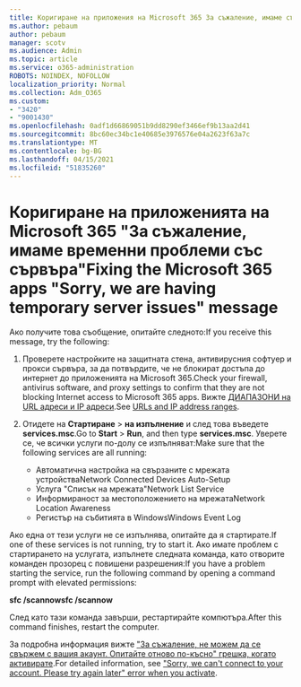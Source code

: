 ```yaml
---
title: Коригиране на приложения на Microsoft 365 За съжаление, имаме съобщение за временни проблеми със сървъра
ms.author: pebaum
author: pebaum
manager: scotv
ms.audience: Admin
ms.topic: article
ms.service: o365-administration
ROBOTS: NOINDEX, NOFOLLOW
localization_priority: Normal
ms.collection: Adm_O365
ms.custom:
- "3420"
- "9001430"
ms.openlocfilehash: 0adf1d66869051b9dd8290ef3466ef9b13aa2d41
ms.sourcegitcommit: 8bc60ec34bc1e40685e3976576e04a2623f63a7c
ms.translationtype: MT
ms.contentlocale: bg-BG
ms.lasthandoff: 04/15/2021
ms.locfileid: "51835260"
---
```

# <a name="fixing-the-microsoft-365-apps-sorry-we-are-having-temporary-server-issues-message"></a><span data-ttu-id="9f629-102">Коригиране на приложенията на Microsoft 365 "За съжаление, имаме временни проблеми със сървъра"</span><span class="sxs-lookup"><span data-stu-id="9f629-102">Fixing the Microsoft 365 apps "Sorry, we are having temporary server issues" message</span></span>

<span data-ttu-id="9f629-103">Ако получите това съобщение, опитайте следното:</span><span class="sxs-lookup"><span data-stu-id="9f629-103">If you receive this message, try the following:</span></span>

1. <span data-ttu-id="9f629-104">Проверете настройките на защитната стена, антивирусния софтуер и прокси сървъра, за да потвърдите, че не блокират достъпа до интернет до приложенията на Microsoft 365.</span><span class="sxs-lookup"><span data-stu-id="9f629-104">Check your firewall, antivirus software, and proxy settings to confirm that they are not blocking Internet access to Microsoft 365 apps.</span></span> <span data-ttu-id="9f629-105">Вижте [ДИАПАЗОНИ на URL адреси и IP адреси](https://docs.microsoft.com/office365/enterprise/urls-and-ip-address-ranges).</span><span class="sxs-lookup"><span data-stu-id="9f629-105">See [URLs and IP address ranges](https://docs.microsoft.com/office365/enterprise/urls-and-ip-address-ranges).</span></span>

2. <span data-ttu-id="9f629-106">Отидете на **Стартиране**  >  **на изпълнение** и след това въведете **services.msc**.</span><span class="sxs-lookup"><span data-stu-id="9f629-106">Go to **Start** > **Run**, and then type **services.msc**.</span></span> <span data-ttu-id="9f629-107">Уверете се, че всички услуги по-долу се изпълняват:</span><span class="sxs-lookup"><span data-stu-id="9f629-107">Make sure that the following services are all running:</span></span>
    - <span data-ttu-id="9f629-108">Автоматична настройка на свързаните с мрежата устройства</span><span class="sxs-lookup"><span data-stu-id="9f629-108">Network Connected Devices Auto-Setup</span></span>
    - <span data-ttu-id="9f629-109">Услуга "Списък на мрежата"</span><span class="sxs-lookup"><span data-stu-id="9f629-109">Network List Service</span></span>
    - <span data-ttu-id="9f629-110">Информираност за местоположението на мрежата</span><span class="sxs-lookup"><span data-stu-id="9f629-110">Network Location Awareness</span></span>
    - <span data-ttu-id="9f629-111">Регистър на събитията в Windows</span><span class="sxs-lookup"><span data-stu-id="9f629-111">Windows Event Log</span></span>

<span data-ttu-id="9f629-112">Ако една от тези услуги не се изпълнява, опитайте да я стартирате.</span><span class="sxs-lookup"><span data-stu-id="9f629-112">If one of these services is not running, try to start it.</span></span> <span data-ttu-id="9f629-113">Ако имате проблем с стартирането на услугата, изпълнете следната команда, като отворите команден прозорец с повишени разрешения:</span><span class="sxs-lookup"><span data-stu-id="9f629-113">If you have a problem starting the service, run the following command by opening a command prompt with elevated permissions:</span></span>

<span data-ttu-id="9f629-114">**sfc /scannow**</span><span class="sxs-lookup"><span data-stu-id="9f629-114">**sfc /scannow**</span></span>

<span data-ttu-id="9f629-115">След като тази команда завърши, рестартирайте компютъра.</span><span class="sxs-lookup"><span data-stu-id="9f629-115">After this command finishes, restart the computer.</span></span>

<span data-ttu-id="9f629-116">За подробна информация вижте ["За съжаление, не можем да се свържем с вашия акаунт. Опитайте отново по-късно" грешка, когато активирате](https://docs.microsoft.com/office/troubleshoot/activation-installation/issue-when-activate-office-from-office-365).</span><span class="sxs-lookup"><span data-stu-id="9f629-116">For detailed information, see ["Sorry, we can't connect to your account. Please try again later" error when you activate](https://docs.microsoft.com/office/troubleshoot/activation-installation/issue-when-activate-office-from-office-365).</span></span>
